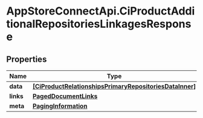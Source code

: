 # AppStoreConnectApi.CiProductAdditionalRepositoriesLinkagesResponse

## Properties

Name | Type | Description | Notes
------------ | ------------- | ------------- | -------------
**data** | [**[CiProductRelationshipsPrimaryRepositoriesDataInner]**](CiProductRelationshipsPrimaryRepositoriesDataInner.md) |  | 
**links** | [**PagedDocumentLinks**](PagedDocumentLinks.md) |  | 
**meta** | [**PagingInformation**](PagingInformation.md) |  | [optional] 



